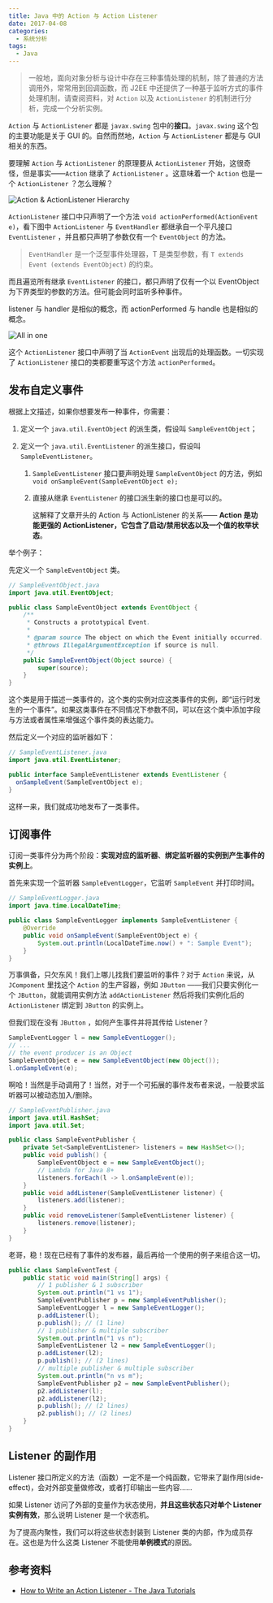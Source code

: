 ```yaml
---
title: Java 中的 Action 与 Action Listener
date: 2017-04-08
categories:
  - 系统分析
tags:
  - Java
---
```


>  一般地，面向对象分析与设计中存在三种事情处理的机制，除了普通的方法调用外，常常用到回调函数，而 J2EE 中还提供了一种基于监听方式的事件处理机制，请查阅资料，对 `Action` 以及 `ActionListener` 的机制进行分析，完成一个分析实例。

`Action` 与 `ActionListener` 都是 `javax.swing` 包中的**接口**。`javax.swing` 这个包的主要功能是关于 GUI 的。自然而然地，`Action` 与 `ActionListener` 都是与 GUI 相关的东西。

要理解 `Action` 与 `ActionListener` 的原理要从 `ActionListener` 开始，这很奇怪，但是事实——`Action` 继承了 `ActionListener` 。这意味着一个 `Action` 也是一个 `ActionListener` ？怎么理解？

![Action & ActionListener Hierarchy](https://zccz14.com/images/2017/04/11/1.svg)

<!--more-->

 `ActionListener` 接口中只声明了一个方法 `void actionPerformed(ActionEvent e)`，看下图中 `ActionListener` 与 `EventHandler` 都继承自一个平凡接口 `EventListener` ，并且都只声明了参数仅有一个 `EventObject` 的方法。

> `EventHandler` 是一个泛型事件处理器，T 是类型参数，有 `T extends Event (extends EventObject)` 的约束。

而且遍览所有继承 `EventListener` 的接口，都只声明了仅有一个以 EventObject 为下界类型的参数的方法。但可能会同时监听多种事件。

listener 与 handler 是相似的概念，而 actionPerformed 与 handle 也是相似的概念。

![All in one](https://zccz14.com/images/2017/04/11/2.svg)

这个 `ActionListener` 接口中声明了当 `ActionEvent` 出现后的处理函数。一切实现了 `ActionListener` 接口的类都要重写这个方法 `actionPerformed`。

## 发布自定义事件

根据上文描述，如果你想要发布一种事件，你需要：

1. 定义一个 `java.util.EventObject` 的派生类，假设叫 `SampleEventObject`；

2. 定义一个 `java.util.EventListener` 的派生接口，假设叫 `SampleEventListener`。

   1. `SampleEventListener` 接口要声明处理 `SampleEventObject` 的方法，例如 `void onSampleEvent(SampleEventObject e);`

   2. 直接从继承 `EventListener` 的接口派生新的接口也是可以的。

      这解释了文章开头的 Action 与 ActionListener 的关系—— **Action 是功能更强的 ActionListener，它包含了启动/禁用状态以及一个值的枚举状态**。

举个例子：

先定义一个 `SampleEventObject` 类。

```java
// SampleEventObject.java
import java.util.EventObject;

public class SampleEventObject extends EventObject {
    /**
     * Constructs a prototypical Event.
     *
     * @param source The object on which the Event initially occurred.
     * @throws IllegalArgumentException if source is null.
     */
    public SampleEventObject(Object source) {
        super(source);
    }
}
```

这个类是用于描述一类事件的，这个类的实例对应这类事件的实例，即“运行时发生的一个事件”。如果这类事件在不同情况下参数不同，可以在这个类中添加字段与方法或者属性来增强这个事件类的表达能力。

然后定义一个对应的监听器如下：

```java
// SampleEventListener.java
import java.util.EventListener;

public interface SampleEventListener extends EventListener {
  onSampleEvent(SampleEventObject e);
}
```

这样一来，我们就成功地发布了一类事件。

## 订阅事件

订阅一类事件分为两个阶段：**实现对应的监听器**、**绑定监听器的实例到产生事件的实例上**。

首先来实现一个监听器 `SampleEventLogger`，它监听 `SampleEvent` 并打印时间。

```java
// SampleEventLogger.java
import java.time.LocalDateTime;

public class SampleEventLogger implements SampleEventListener {
    @Override
    public void onSampleEvent(SampleEventObject e) {
        System.out.println(LocalDateTime.now() + ": Sample Event");
    }
}

```

万事俱备，只欠东风！我们上哪儿找我们要监听的事件？对于 `Action` 来说，从 `JComponent` 里找这个 `Action` 的生产容器，例如 `JButton` ——我们只要实例化一个 `JButton`，就能调用实例方法 `addActionListener` 然后将我们实例化后的 `ActionListener` 绑定到 `JButton` 的实例上。

但我们现在没有 `JButton` ，如何产生事件并将其传给 Listener？

```java
SampleEventLogger l = new SampleEventLogger();
// ...
// the event producer is an Object
SampleEventObject e = new SampleEventObject(new Object());
l.onSampleEvent(e);
```

啊哈！当然是手动调用了！当然，对于一个可拓展的事件发布者来说，一般要求监听器可以被动态加入/删除。

```java
// SampleEventPublisher.java
import java.util.HashSet;
import java.util.Set;

public class SampleEventPublisher {
    private Set<SampleEventListener> listeners = new HashSet<>();
    public void publish() {
        SampleEventObject e = new SampleEventObject();
        // Lambda for Java 8+
        listeners.forEach(l -> l.onSampleEvent(e));
    }
    public void addListener(SampleEventListener listener) {
        listeners.add(listener);
    }
    public void removeListener(SampleEventListener listener) {
        listeners.remove(listener);
    }
}


```

老哥，稳！现在已经有了事件的发布器，最后再给一个使用的例子来组合这一切。

```java
public class SampleEventTest {
    public static void main(String[] args) {
        // 1 publisher & 1 subscriber
        System.out.println("1 vs 1");
        SampleEventPublisher p = new SampleEventPublisher();
        SampleEventLogger l = new SampleEventLogger();
        p.addListener(l);
        p.publish(); // (1 line)
        // 1 publisher & multiple subscriber
        System.out.println("1 vs n");
        SampleEventListener l2 = new SampleEventLogger();
        p.addListener(l2);
        p.publish(); // (2 lines)
        // multiple publisher & multiple subscriber
        System.out.println("n vs m");
        SampleEventPublisher p2 = new SampleEventPublisher();
        p2.addListener(l);
        p2.addListener(l2);
        p.publish(); // (2 lines)
        p2.publish(); // (2 lines)
    }
}

```



## Listener 的副作用

Listener 接口所定义的方法（函数）一定不是一个纯函数，它带来了副作用(side-effect)，会对外部变量做修改，或者打印输出一些内容……

如果 Listener 访问了外部的变量作为状态使用，**并且这些状态只对单个 Listener 实例有效**，那么说明 Listener 是一个状态机。

为了提高内聚性，我们可以将这些状态封装到 Listener 类的内部，作为成员存在。这也是为什么这类 Listener 不能使用**单例模式**的原因。



## 参考资料

+ [How to Write an Action Listener - The Java Tutorials](https://docs.oracle.com/javase/tutorial/uiswing/events/actionlistener.html)

